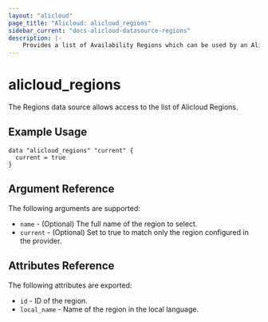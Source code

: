```yaml
---
layout: "alicloud"
page_title: "Alicloud: alicloud_regions"
sidebar_current: "docs-alicloud-datasource-regions"
description: |-
    Provides a list of Availability Regions which can be used by an Alicloud account.
---
```


# alicloud\_regions

The Regions data source allows access to the list of Alicloud Regions.

## Example Usage

```
data "alicloud_regions" "current" {
  current = true
}
```

## Argument Reference

The following arguments are supported:

* `name` - (Optional) The full name of the region to select.
* `current` - (Optional) Set to true to match only the region configured in the provider.

## Attributes Reference

The following attributes are exported:

* `id` - ID of the region.
* `local_name` - Name of the region in the local language.
